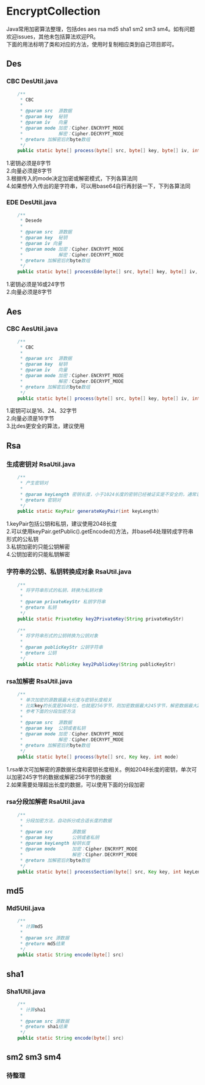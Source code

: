 # EncryptCollection
Java常用加密算法整理，包括des aes rsa md5 sha1 sm2 sm3 sm4。如有问题欢迎issues，其他未包括算法欢迎PR。  
下面的用法标明了类和对应的方法，使用时复制相应类到自己项目即可。
## Des
### CBC DesUtil.java
``` java
    /**
     * CBC
     *
     * @param src  源数据
     * @param key  秘钥
     * @param iv   向量
     * @param mode 加密：Cipher.ENCRYPT_MODE
     *             解密：Cipher.DECRYPT_MODE
     * @return 加解密后的byte数组
     */
    public static byte[] process(byte[] src, byte[] key, byte[] iv, int mode)
```
1.密钥必须是8字节  
2.向量必须是8字节  
3.根据传入的mode决定加密或解密模式，下列各算法同  
4.如果想传入传出的是字符串，可以用base64自行再封装一下，下列各算法同 
### EDE DesUtil.java
``` java
    /**
     * Desede
     *
     * @param src  源数据
     * @param key  秘钥
     * @param iv 向量
     * @param mode 加密：Cipher.ENCRYPT_MODE
     *             解密：Cipher.DECRYPT_MODE
     * @return 加解密后的byte数组
     */
    public static byte[] processEde(byte[] src, byte[] key, byte[] iv, int mode)
```
1.密钥必须是16或24字节  
2.向量必须是8字节
## Aes
### CBC AesUtil.java
``` java
    /**
     * CBC
     *
     * @param src  源数据
     * @param key  秘钥
     * @param iv   向量
     * @param mode 加密：Cipher.ENCRYPT_MODE
     *             解密：Cipher.DECRYPT_MODE
     * @return 加解密后的byte数组
     */
    public static byte[] process(byte[] src, byte[] key, byte[] iv, int mode) 
```
1.密钥可以是16、24、32字节  
2.向量必须是16字节  
3.比des更安全的算法，建议使用
## Rsa
### 生成密钥对 RsaUtil.java
``` java
    /**
     * 产生密钥对
     *
     * @param keyLength 密钥长度，小于1024长度的密钥已经被证实是不安全的，通常设置为1024或者2048，建议2048
     * @return 密钥对
     */
    public static KeyPair generateKeyPair(int keyLength)
```
1.keyPair包括公钥和私钥，建议使用2048长度  
2.可以使用keyPair.getPublic().getEncoded()方法，并base64处理转成字符串形式的公私钥  
3.私钥加密的只能公钥解密  
4.公钥加密的只能私钥解密
### 字符串的公钥、私钥转换成对象 RsaUtil.java
``` java
    /**
     * 将字符串形式的私钥，转换为私钥对象
     *
     * @param privateKeyStr 私钥字符串
     * @return 私钥
     */
    public static PrivateKey key2PrivateKey(String privateKeyStr)
    
    /**
     * 将字符串形式的公钥转换为公钥对象
     *
     * @param publicKeyStr 公钥字符串
     * @return 公钥
     */
    public static PublicKey key2PublicKey(String publicKeyStr)
```
### rsa加解密 RsaUtil.java
``` java
    /**
     * 单次加密的源数据最大长度与密钥长度相关
     * 比如key的长度是2048位，也就是256字节，则加密数据最大245字节，解密数据最大256字节
     * 参考下面的分段加密方法
     *
     * @param src  源数据
     * @param key  公钥或者私钥
     * @param mode 加密：Cipher.ENCRYPT_MODE
     *             解密：Cipher.DECRYPT_MODE
     * @return 加解密后的byte数组
     */
    public static byte[] process(byte[] src, Key key, int mode)
```
1.rsa单次可加解密的源数据长度和密钥长度相关。例如2048长度的密钥，单次可以加密245字节的数据或解密256字节的数据  
2.如果需要处理超出长度的数据，可以使用下面的分段加密
### rsa分段加解密 RsaUtil.java
``` java
    /**
     * 分段加密方法，自动拆分成合适长度的数据
     *
     * @param src       源数据
     * @param key       公钥或者私钥
     * @param keyLength 秘钥长度
     * @param mode      加密：Cipher.ENCRYPT_MODE
     *                  解密：Cipher.DECRYPT_MODE
     * @return 加解密后的byte数组
     */
    public static byte[] processSection(byte[] src, Key key, int keyLength, int mode)
```
## md5
### Md5Util.java
``` java
    /**
     * 计算md5
     * 
     * @param src 源数据
     * @return md5结果
     */
    public static String encode(byte[] src) 
```
## sha1
### Sha1Util.java
``` java
    /**
     * 计算sha1
     * 
     * @param src 源数据
     * @return sha1结果
     */
    public static String encode(byte[] src) 
```
## sm2 sm3 sm4
### 待整理
